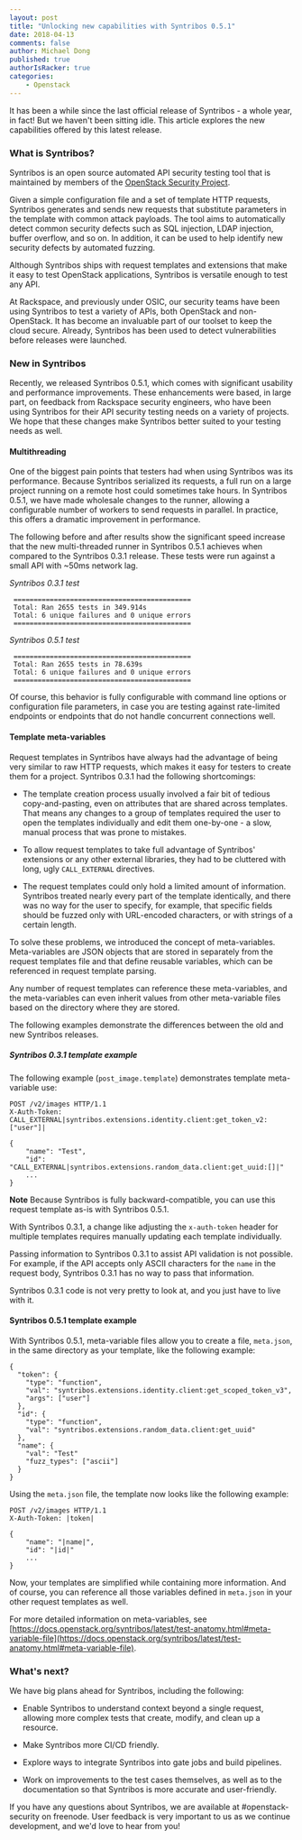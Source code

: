 ```yaml
---
layout: post
title: "Unlocking new capabilities with Syntribos 0.5.1"
date: 2018-04-13
comments: false
author: Michael Dong
published: true
authorIsRacker: true
categories:
    - Openstack
---
```


It has been a while since the last official release of Syntribos - a whole
year, in fact! But we haven't been sitting idle. This article explores the new
capabilities offered by this latest release.

<!--more-->

### What is Syntribos?

Syntribos is an open source automated API security testing tool that is
maintained by members of the
[OpenStack Security Project](https://wiki.openstack.org/wiki/Security-SIG).

Given a simple configuration file and a set of template HTTP requests, Syntribos
generates and sends new requests that substitute parameters in the template with
common attack payloads. The tool aims to automatically detect common security
defects such as SQL injection, LDAP injection, buffer overflow, and so on. In
addition, it can be used to help identify new security defects by automated
fuzzing.

Although Syntribos ships with request templates and extensions that make it easy
to test OpenStack applications, Syntribos is versatile enough to test any API.

At Rackspace, and previously under OSIC, our security teams have been using
Syntribos to test a variety of APIs, both OpenStack and non-OpenStack. It has
become an invaluable part of our toolset to keep the cloud secure. Already,
Syntribos has been used to detect vulnerabilities before releases were launched.

### New in Syntribos

Recently, we released Syntribos 0.5.1, which comes with significant usability
and performance improvements. These enhancements were based, in large part, on
feedback from Rackspace security engineers, who have been using Syntribos for
their API security testing needs on a variety of projects. We hope that these
changes make Syntribos better suited to your testing needs as well.

#### Multithreading

One of the biggest pain points that testers had when using Syntribos was its
performance. Because Syntribos serialized its requests, a full run on a large
project running on a remote host could sometimes take hours. In Syntribos 0.5.1,
we have made wholesale changes to the runner, allowing a configurable number of
workers to send requests in parallel. In practice, this offers a dramatic
improvement in performance.

The following before and after results show the significant speed increase that
the new multi-threaded runner in Syntribos 0.5.1 achieves when compared to the
Syntribos 0.3.1 release. These tests were run against a small API with ~50ms
network lag.

*Syntribos 0.3.1 test*

     ============================================
     Total: Ran 2655 tests in 349.914s
     Total: 6 unique failures and 0 unique errors
     ============================================

*Syntribos 0.5.1 test*

     ============================================
     Total: Ran 2655 tests in 78.639s
     Total: 6 unique failures and 0 unique errors
     ============================================

Of course, this behavior is fully configurable with command line options or
configuration file parameters, in case you are testing against rate-limited
endpoints or endpoints that do not handle concurrent connections well.

#### Template meta-variables

Request templates in Syntribos have always had the advantage of being very
similar to raw HTTP requests, which makes it easy for testers to create them
for a project. Syntribos 0.3.1 had the following shortcomings:

- The template creation process usually involved a fair bit of tedious
  copy-and-pasting, even on attributes that are shared across templates. That
  means any changes to a group of templates required the user to open the
  templates individually and edit them one-by-one - a slow, manual process that
  was prone to mistakes.

- To allow request templates to take full advantage of Syntribos' extensions or
  any other external libraries, they had to be cluttered with long, ugly
  `CALL_EXTERNAL` directives.

- The request templates could only hold a limited amount of information.
  Syntribos treated nearly every part of the template identically, and there was
  no way for the user to specify, for example, that specific fields should be
  fuzzed only with URL-encoded characters, or with strings of a certain length.

To solve these problems, we introduced the concept of meta-variables.
Meta-variables are JSON objects that are stored in separately from the request
templates file and that define reusable variables, which can be referenced in
request template parsing.

Any number of request templates can reference these meta-variables, and the
meta-variables can even inherit values from other meta-variable files based on
the directory where they are stored.

The following examples demonstrate the differences between the old and new
Syntribos releases.

##### Syntribos 0.3.1 template example

The following example (`post_image.template`) demonstrates template meta-variable use:

    POST /v2/images HTTP/1.1
    X-Auth-Token: CALL_EXTERNAL|syntribos.extensions.identity.client:get_token_v2:["user"]|

    {
        "name": "Test",
        "id": "CALL_EXTERNAL|syntribos.extensions.random_data.client:get_uuid:[]|"
        ...
    }

**Note** Because Syntribos is fully backward-compatible, you can use this request
template as-is with Syntribos 0.5.1.

With Syntribos 0.3.1, a change like adjusting the `x-auth-token` header for
multiple templates requires manually updating each template individually.

Passing information to Syntribos 0.3.1 to assist API validation is not possible.
For example, if the API accepts only ASCII characters for the `name` in the
request body, Syntribos 0.3.1 has no way to pass that information.

Syntribos 0.3.1 code is not very pretty to look at, and you just have to
live with it.

#### Syntribos 0.5.1 template example

With Syntribos 0.5.1, meta-variable files allow you to create a file,
`meta.json`, in the same directory as your template, like the following example:

    {
      "token": {
        "type": "function",
        "val": "syntribos.extensions.identity.client:get_scoped_token_v3",
        "args": ["user"]
      },
      "id": {
        "type": "function",
        "val": "syntribos.extensions.random_data.client:get_uuid"
      },
      "name": {
        "val": "Test"
        "fuzz_types": ["ascii"]
      }
    }

Using the `meta.json` file, the template now looks like the following example:

    POST /v2/images HTTP/1.1
    X-Auth-Token: |token|

    {
        "name": "|name|",
        "id": "|id|"
        ...
    }

Now, your templates are simplified while containing more information. And of
course, you can reference all those variables defined in `meta.json` in your
other request templates as well.

For more detailed information on meta-variables, see
[https://docs.openstack.org/syntribos/latest/test-anatomy.html#meta-variable-file](https://docs.openstack.org/syntribos/latest/test-anatomy.html#meta-variable-file).

### What's next?

We have big plans ahead for Syntribos, including the following:

- Enable Syntribos to understand context beyond a single request, allowing more
  complex tests that create, modify, and clean up a resource.

- Make Syntribos more CI/CD friendly.

- Explore ways to integrate Syntribos into gate jobs and build pipelines.

- Work on improvements to the test cases themselves, as well as to the documentation
  so that Syntribos is more accurate and user-friendly.

If you have any questions about Syntribos, we are available at #openstack-security
on freenode. User feedback is very important to us as we continue development,
and we'd love to hear from you!

